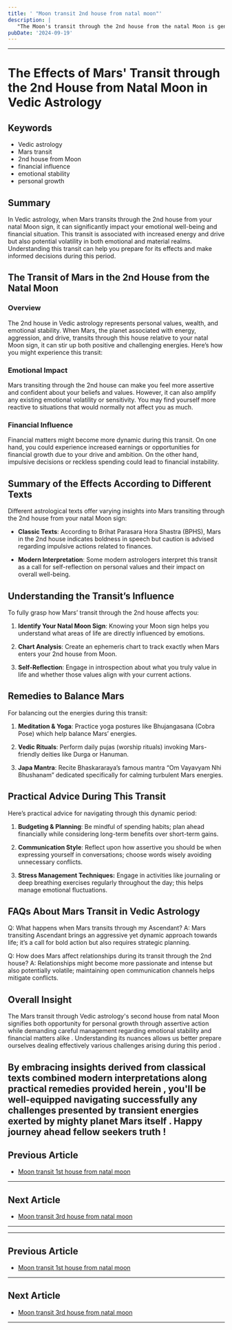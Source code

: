 ```yaml
---
title: ' "Moon transit 2nd house from natal moon"'
description: |
   "The Moon's transit through the 2nd house from the natal Moon is generally challenging. It often leads to financial losses
pubDate: '2024-09-19'
---
```


---

# The Effects of Mars' Transit through the 2nd House from Natal Moon in Vedic Astrology

## Keywords
- Vedic astrology
- Mars transit
- 2nd house from Moon
- financial influence
- emotional stability
- personal growth

## Summary
In Vedic astrology, when Mars transits through the 2nd house from your natal Moon sign, it can significantly impact your emotional well-being and financial situation. This transit is associated with increased energy and drive but also potential volatility in both emotional and material realms. Understanding this transit can help you prepare for its effects and make informed decisions during this period.

## The Transit of Mars in the 2nd House from the Natal Moon

### Overview
The 2nd house in Vedic astrology represents personal values, wealth, and emotional stability. When Mars, the planet associated with energy, aggression, and drive, transits through this house relative to your natal Moon sign, it can stir up both positive and challenging energies. Here’s how you might experience this transit:

### Emotional Impact
Mars transiting through the 2nd house can make you feel more assertive and confident about your beliefs and values. However, it can also amplify any existing emotional volatility or sensitivity. You may find yourself more reactive to situations that would normally not affect you as much.

### Financial Influence
Financial matters might become more dynamic during this transit. On one hand, you could experience increased earnings or opportunities for financial growth due to your drive and ambition. On the other hand, impulsive decisions or reckless spending could lead to financial instability.

## Summary of the Effects According to Different Texts

Different astrological texts offer varying insights into Mars transiting through the 2nd house from your natal Moon sign:

- **Classic Texts**: According to Brihat Parasara Hora Shastra (BPHS), Mars in the 2nd house indicates boldness in speech but caution is advised regarding impulsive actions related to finances.
  
- **Modern Interpretation**: Some modern astrologers interpret this transit as a call for self-reflection on personal values and their impact on overall well-being.

## Understanding the Transit’s Influence

To fully grasp how Mars’ transit through the 2nd house affects you:

1. **Identify Your Natal Moon Sign**: Knowing your Moon sign helps you understand what areas of life are directly influenced by emotions.
   
2. **Chart Analysis**: Create an ephemeris chart to track exactly when Mars enters your 2nd house from Moon.
   
3. **Self-Reflection**: Engage in introspection about what you truly value in life and whether those values align with your current actions.

## Remedies to Balance Mars

For balancing out the energies during this transit:

1. **Meditation & Yoga**: Practice yoga postures like Bhujangasana (Cobra Pose) which help balance Mars’ energies.
   
2. **Vedic Rituals**: Perform daily pujas (worship rituals) invoking Mars-friendly deities like Durga or Hanuman.
   
3. **Japa Mantra**: Recite Bhaskararaya’s famous mantra “Om Vayavyam Nhi Bhushanam” dedicated specifically for calming turbulent Mars energies.

## Practical Advice During This Transit

Here’s practical advice for navigating through this dynamic period:

1. **Budgeting & Planning**: Be mindful of spending habits; plan ahead financially while considering long-term benefits over short-term gains.
   
2. **Communication Style**: Reflect upon how assertive you should be when expressing yourself in conversations; choose words wisely avoiding unnecessary conflicts.
   
3. **Stress Management Techniques:** Engage in activities like journaling or deep breathing exercises regularly throughout the day; this helps manage emotional fluctuations.


## FAQs About Mars Transit in Vedic Astrology

Q: What happens when Mars transits through my Ascendant?
A: Mars transiting Ascendant brings an aggressive yet dynamic approach towards life; it’s a call for bold action but also requires strategic planning.

Q: How does Mars affect relationships during its transit through the 2nd house?
A: Relationships might become more passionate and intense but also potentially volatile; maintaining open communication channels helps mitigate conflicts.


## Overall Insight
The Mars transit through Vedic astrology's second house from natal Moon signifies both opportunity for personal growth through assertive action while demanding careful management regarding emotional stability and financial matters alike . Understanding its nuances allows us better prepare ourselves dealing effectively various challenges arising during this period .

By embracing insights derived from classical texts combined modern interpretations along practical remedies provided herein , you'll be well-equipped navigating successfully any challenges presented by transient energies exerted by mighty planet Mars itself . Happy journey ahead fellow seekers truth !
---

## Previous Article
- [Moon transit 1st house from natal moon](200101_Moon_transit_1st_house_from_natal_moon.md)

---

## Next Article
- [Moon transit 3rd house from natal moon](200103_Moon_transit_3rd_house_from_natal_moon.md)

---
---

## Previous Article
- [Moon transit 1st house from natal moon](200101_Moon_transit_1st_house_from_natal_moon.md)

---

## Next Article
- [Moon transit 3rd house from natal moon](200103_Moon_transit_3rd_house_from_natal_moon.md)

---

